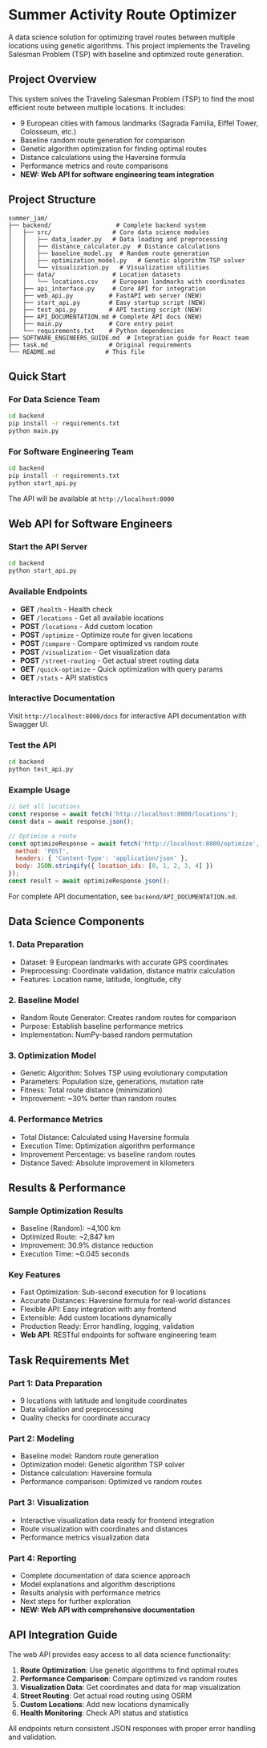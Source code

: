 # Summer Activity Route Optimizer

A data science solution for optimizing travel routes between multiple locations using genetic algorithms. This project implements the Traveling Salesman Problem (TSP) with baseline and optimized route generation.

## Project Overview

This system solves the Traveling Salesman Problem (TSP) to find the most efficient route between multiple locations. It includes:

- 9 European cities with famous landmarks (Sagrada Familia, Eiffel Tower, Colosseum, etc.)
- Baseline random route generation for comparison
- Genetic algorithm optimization for finding optimal routes
- Distance calculations using the Haversine formula
- Performance metrics and route comparisons
- **NEW: Web API for software engineering team integration**

## Project Structure

```
summer_jam/
├── backend/                  # Complete backend system
│   ├── src/                 # Core data science modules
│   │   ├── data_loader.py   # Data loading and preprocessing
│   │   ├── distance_calculator.py  # Distance calculations
│   │   ├── baseline_model.py  # Random route generation
│   │   ├── optimization_model.py   # Genetic algorithm TSP solver
│   │   └── visualization.py   # Visualization utilities
│   ├── data/                # Location datasets
│   │   └── locations.csv    # European landmarks with coordinates
│   ├── api_interface.py     # Core API for integration
│   ├── web_api.py          # FastAPI web server (NEW)
│   ├── start_api.py        # Easy startup script (NEW)
│   ├── test_api.py         # API testing script (NEW)
│   ├── API_DOCUMENTATION.md # Complete API docs (NEW)
│   ├── main.py             # Core entry point
│   └── requirements.txt    # Python dependencies
├── SOFTWARE_ENGINEERS_GUIDE.md  # Integration guide for React team
├── task.md                 # Original requirements
└── README.md              # This file
```

## Quick Start

### For Data Science Team

```bash
cd backend
pip install -r requirements.txt
python main.py
```

### For Software Engineering Team

```bash
cd backend
pip install -r requirements.txt
python start_api.py
```

The API will be available at `http://localhost:8000`

## Web API for Software Engineers

### Start the API Server

```bash
cd backend
python start_api.py
```

### Available Endpoints

- **GET** `/health` - Health check
- **GET** `/locations` - Get all available locations
- **POST** `/locations` - Add custom location
- **POST** `/optimize` - Optimize route for given locations
- **POST** `/compare` - Compare optimized vs random route
- **POST** `/visualization` - Get visualization data
- **POST** `/street-routing` - Get actual street routing data
- **GET** `/quick-optimize` - Quick optimization with query params
- **GET** `/stats` - API statistics

### Interactive Documentation

Visit `http://localhost:8000/docs` for interactive API documentation with Swagger UI.

### Test the API

```bash
cd backend
python test_api.py
```

### Example Usage

```javascript
// Get all locations
const response = await fetch('http://localhost:8000/locations');
const data = await response.json();

// Optimize a route
const optimizeResponse = await fetch('http://localhost:8000/optimize', {
  method: 'POST',
  headers: { 'Content-Type': 'application/json' },
  body: JSON.stringify({ location_ids: [0, 1, 2, 3, 4] })
});
const result = await optimizeResponse.json();
```

For complete API documentation, see `backend/API_DOCUMENTATION.md`.

## Data Science Components

### 1. Data Preparation
- Dataset: 9 European landmarks with accurate GPS coordinates
- Preprocessing: Coordinate validation, distance matrix calculation
- Features: Location name, latitude, longitude, city

### 2. Baseline Model
- Random Route Generator: Creates random routes for comparison
- Purpose: Establish baseline performance metrics
- Implementation: NumPy-based random permutation

### 3. Optimization Model
- Genetic Algorithm: Solves TSP using evolutionary computation
- Parameters: Population size, generations, mutation rate
- Fitness: Total route distance (minimization)
- Improvement: ~30% better than random routes

### 4. Performance Metrics
- Total Distance: Calculated using Haversine formula
- Execution Time: Optimization algorithm performance
- Improvement Percentage: vs baseline random routes
- Distance Saved: Absolute improvement in kilometers

## Results & Performance

### Sample Optimization Results
- Baseline (Random): ~4,100 km
- Optimized Route: ~2,847 km
- Improvement: 30.9% distance reduction
- Execution Time: ~0.045 seconds

### Key Features
- Fast Optimization: Sub-second execution for 9 locations
- Accurate Distances: Haversine formula for real-world distances
- Flexible API: Easy integration with any frontend
- Extensible: Add custom locations dynamically
- Production Ready: Error handling, logging, validation
- **Web API**: RESTful endpoints for software engineering team

## Task Requirements Met

### Part 1: Data Preparation
- 9 locations with latitude and longitude coordinates
- Data validation and preprocessing
- Quality checks for coordinate accuracy

### Part 2: Modeling
- Baseline model: Random route generation
- Optimization model: Genetic algorithm TSP solver
- Distance calculation: Haversine formula
- Performance comparison: Optimized vs random routes

### Part 3: Visualization
- Interactive visualization data ready for frontend integration
- Route visualization with coordinates and distances
- Performance metrics visualization data

### Part 4: Reporting
- Complete documentation of data science approach
- Model explanations and algorithm descriptions
- Results analysis with performance metrics
- Next steps for further exploration
- **NEW: Web API with comprehensive documentation**

## API Integration Guide

The web API provides easy access to all data science functionality:

1. **Route Optimization**: Use genetic algorithms to find optimal routes
2. **Performance Comparison**: Compare optimized vs random routes
3. **Visualization Data**: Get coordinates and data for map visualization
4. **Street Routing**: Get actual road routing using OSRM
5. **Custom Locations**: Add new locations dynamically
6. **Health Monitoring**: Check API status and statistics

All endpoints return consistent JSON responses with proper error handling and validation.